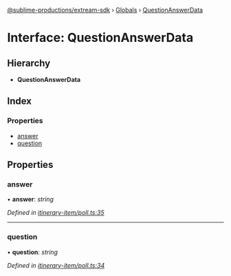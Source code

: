 [@sublime-productions/extream-sdk](../README.md) › [Globals](../globals.md) › [QuestionAnswerData](questionanswerdata.md)

# Interface: QuestionAnswerData

## Hierarchy

* **QuestionAnswerData**

## Index

### Properties

* [answer](questionanswerdata.md#answer)
* [question](questionanswerdata.md#question)

## Properties

###  answer

• **answer**: *string*

*Defined in [itinerary-item/poll.ts:35](https://github.com/Extream-SaaS/ex-sdk/blob/1c866e4/src/itinerary-item/poll.ts#L35)*

___

###  question

• **question**: *string*

*Defined in [itinerary-item/poll.ts:34](https://github.com/Extream-SaaS/ex-sdk/blob/1c866e4/src/itinerary-item/poll.ts#L34)*
